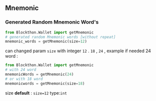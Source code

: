## Mnemonic
### Generated Random Mnemonic Word's

```python
from Blockthon.Wallet import getMnemonic
# generated random Mnemonic words [without repeat]
mnemonic_words = getMnemonic(size=12)
```
can changed param `size` with integer `12` . `18` , `24` , example if needed 24 word :
```python
from Blockthon.Wallet import getMnemonic
# with 24 word
mnemonicWords = getMnemonic(24)
# or with 18 word
mnemonicwords = getMnemonic(size=18)
```
size **default** : `size=12` type:`int`
